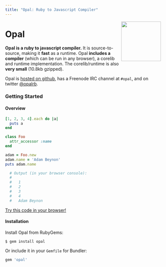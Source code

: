 ```yaml
---
title: "Opal: Ruby to Javascript Compiler"
---
```


<div class="page-header">
  <img src='https://secure.gravatar.com/avatar/88298620949a6534d403da2e356c9339?s=420&d=https://a248.e.akamai.net/assets.github.com%2Fimages%2Fgravatars%2Fgravatar-org-420.png' alt='' style='float:right;margin-top:-24px' width='128' height='128' />
  <h1>
    Opal
  </h1>
  <p>
    <b>Opal is a ruby to javascript compiler.</b> It is source-to-source, making it
    <b>fast</b> as a runtime. Opal <b>includes a compiler</b> (which can be run in any
    browser), a corelib and runtime implementation. The corelib/runtime is
    also <b>very small</b> (10.8kb gzipped).
  </p>
  <p>
    Opal is <a href="http://github.com/opal/opal">hosted on github</a>,
    has a Freenode IRC channel at <code>#opal</code>, and on twitter
    <a href="http://twitter.com/opalrb">@opalrb</a>.
  </p>
</div>

### Getting Started

#### Overview

```ruby
[1, 2, 3, 4].each do |a|
  puts a
end

class Foo
  attr_accessor :name
end

adam = Foo.new
adam.name = 'Adam Beynon'
puts adam.name

  # Output (in your browser console):
  #
  #   1
  #   2
  #   3
  #   4
  #   Adam Beynon
```

[Try this code in your browser!](/try)

#### Installation

Install Opal from RubyGems:

```text
$ gem install opal
```

Or include it in your `Gemfile` for Bundler:

```ruby
gem 'opal'
```
